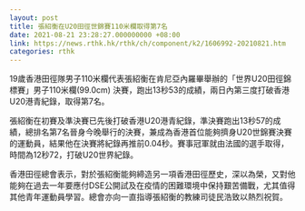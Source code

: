 ```yaml
---
layout: post
title: 張紹衡在U20田徑世錦賽110米欄取得第7名
date: 2021-08-21 23:28:27.000000000 +08:00
link: https://news.rthk.hk/rthk/ch/component/k2/1606992-20210821.htm
categories: rthk
---
```


19歲香港田徑隊男子110米欄代表張紹衡在肯尼亞內羅畢舉辦的「世界U20田徑錦標賽」男子110米欄(99.0cm) 決賽，跑出13秒53的成績，兩日內第三度打破香港U20港青紀錄，取得第7名。

張紹衡在初賽及準決賽已先後打破香港U20港青紀錄，準決賽跑出13秒57的成績，總排名第7名晉身今晚舉行的決賽，兼成為香港首位能夠擠身U20世錦賽決賽的運動員，結果他在決賽將紀錄再推前0.04秒。賽事冠軍就由法國的選手取得，時間為12秒72，打破U20世界紀錄。

香港田徑總會表示，對於張紹衡能夠締造另一項香港田徑歷史，深以為榮，又對他能夠在過去一年要應付DSE公開試及在疫情的困難環境中保持艱苦備戰，尤其值得其他青年運動員學習。總會亦向一直指導張紹衡的教練司徒民浩致以熱烈祝賀。
